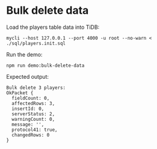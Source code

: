 # Bulk delete data

Load the players table data into TiDB:

```shell
mycli --host 127.0.0.1 --port 4000 -u root --no-warn < ./sql/players.init.sql
```

Run the demo:

```shell
npm run demo:bulk-delete-data
```

Expected output:

```
Bulk delete 3 players:
OkPacket {
  fieldCount: 0,
  affectedRows: 3,
  insertId: 0,
  serverStatus: 2,
  warningCount: 0,
  message: '',
  protocol41: true,
  changedRows: 0
}
```
